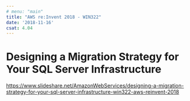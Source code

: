 ```yaml
---
# menu: "main"
title: "AWS re:Invent 2018 - WIN322"
date: '2018-11-16'
csat: 4.04
---
```

# Designing a Migration Strategy for Your SQL Server Infrastructure

https://www.slideshare.net/AmazonWebServices/designing-a-migration-strategy-for-your-sql-server-infrastructure-win322-aws-reinvent-2018